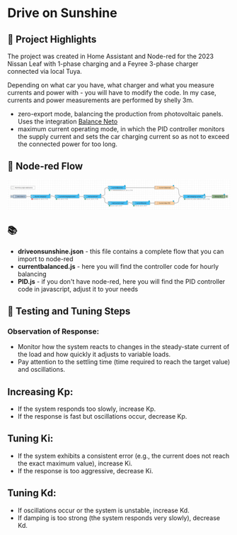 # Drive on Sunshine

## 🌟 Project Highlights
The project was created in Home Assistant and Node-red for the 2023 Nissan Leaf with 1-phase charging and a Feyree 3-phase charger connected via local Tuya.

Depending on what car you have, what charger and what you measure currents and power with - you will have to modify the code.
In my case, currents and power measurements are performed by shelly 3m.

- zero-export mode, balancing the production from photovoltaic panels. Uses the integration [Balance Neto]( https://github.com/MiguelAngelLV/balance_neto)
- maximum current operating mode, in which the PID controller monitors the supply current and sets the car charging current so as not to exceed the connected power for too long.

## 📖 Node-red Flow

![nodered](https://github.com/MichalAug/DriveOnSunshine/blob/pics/nodered.png)

## 📚 
- **driveonsunshine.json** - this file contains a complete flow that you can import to node-red
- **currentbalanced.js** - here you will find the controller code for hourly balancing
- **PID.js** - if you don't have node-red, here you will find the PID controller code in javascript, adjust it to your needs

## 🚀 Testing and Tuning Steps

### Observation of Response:

- Monitor how the system reacts to changes in the steady-state current of the load and how quickly it adjusts to variable loads.
- Pay attention to the settling time (time required to reach the target value) and oscillations.

## Increasing Kp:

- If the system responds too slowly, increase Kp.
- If the response is fast but oscillations occur, decrease Kp.

## Tuning Ki:

- If the system exhibits a consistent error (e.g., the current does not reach the exact maximum value), increase Ki.
- If the response is too aggressive, decrease Ki.

## Tuning Kd:

- If oscillations occur or the system is unstable, increase Kd.
- If damping is too strong (the system responds very slowly), decrease Kd.
